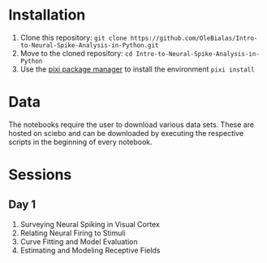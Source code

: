 # Installation

1. Clone this repository: `git clone https://github.com/OleBialas/Intro-to-Neural-Spike-Analysis-in-Python.git`
2. Move to the cloned repository: `cd Intro-to-Neural-Spike-Analysis-in-Python`
3. Use the [pixi package manager](https://pixi.sh/latest/) to install the environment `pixi install`

# Data

The notebooks require the user to download various data sets. These are hosted on sciebo and can be downloaded by executing the respective scripts in the beginning of every notebook.

# Sessions

## Day 1

1. Surveying Neural Spiking in Visual Cortex
2. Relating Neural Firing to Stimuli
3. Curve Fitting and Model Evaluation
4. Estimating and Modeling Receptive Fields
